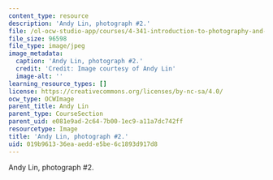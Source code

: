 ```yaml
---
content_type: resource
description: 'Andy Lin, photograph #2.'
file: /ol-ocw-studio-app/courses/4-341-introduction-to-photography-and-related-media-fall-2007/019b961336eaaedde5be6c1893d917d8_lin2.jpg
file_size: 96598
file_type: image/jpeg
image_metadata:
  caption: 'Andy Lin, photograph #2.'
  credit: 'Credit: Image courtesy of Andy Lin'
  image-alt: ''
learning_resource_types: []
license: https://creativecommons.org/licenses/by-nc-sa/4.0/
ocw_type: OCWImage
parent_title: Andy Lin
parent_type: CourseSection
parent_uid: e081e9ad-2c64-7b00-1ec9-a11a7dc742ff
resourcetype: Image
title: 'Andy Lin, photograph #2.'
uid: 019b9613-36ea-aedd-e5be-6c1893d917d8
---
```

Andy Lin, photograph #2.